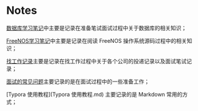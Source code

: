 # Notes
[数据库学习笔记](数据库学习笔记)中主要是记录在准备笔试面试过程中关于数据库的相关知识；

[FreeNOS学习笔记](FreeNOS学习笔记)中主要是记录在阅读 FreeNOS 操作系统源码过程中的相关知识；

[找工作记录](找工作记录.md)主要是记录在找工作过程中关于各个公司的投递记录以及面试笔试记录；

[面试的常见问题](面试的常见问题.md)主要记录的是在面试过程中的一些准备工作；

[Typora 使用教程](Typora 使用教程.md) 主要记录的是 Markdown 常用的方式；

